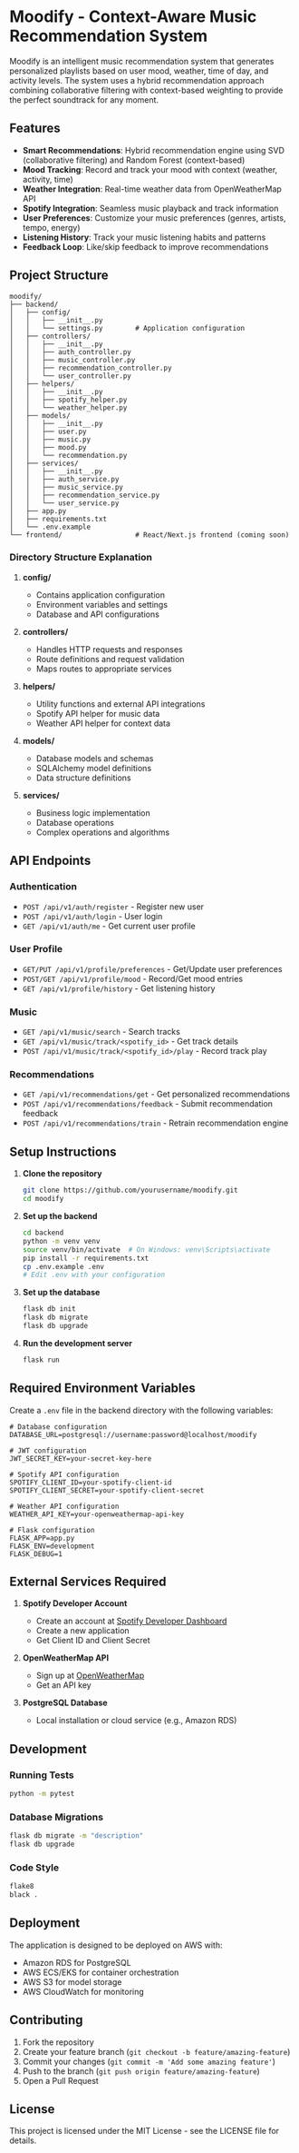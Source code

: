 # Moodify - Context-Aware Music Recommendation System

Moodify is an intelligent music recommendation system that generates personalized playlists based on user mood, weather, time of day, and activity levels. The system uses a hybrid recommendation approach combining collaborative filtering with context-based weighting to provide the perfect soundtrack for any moment.

## Features

- **Smart Recommendations**: Hybrid recommendation engine using SVD (collaborative filtering) and Random Forest (context-based)
- **Mood Tracking**: Record and track your mood with context (weather, activity, time)
- **Weather Integration**: Real-time weather data from OpenWeatherMap API
- **Spotify Integration**: Seamless music playback and track information
- **User Preferences**: Customize your music preferences (genres, artists, tempo, energy)
- **Listening History**: Track your music listening habits and patterns
- **Feedback Loop**: Like/skip feedback to improve recommendations

## Project Structure

```
moodify/
├── backend/
│   ├── config/
│   │   ├── __init__.py
│   │   └── settings.py        # Application configuration
│   ├── controllers/
│   │   ├── __init__.py
│   │   ├── auth_controller.py
│   │   ├── music_controller.py
│   │   ├── recommendation_controller.py
│   │   └── user_controller.py
│   ├── helpers/
│   │   ├── __init__.py
│   │   ├── spotify_helper.py
│   │   └── weather_helper.py
│   ├── models/
│   │   ├── __init__.py
│   │   ├── user.py
│   │   ├── music.py
│   │   ├── mood.py
│   │   └── recommendation.py
│   ├── services/
│   │   ├── __init__.py
│   │   ├── auth_service.py
│   │   ├── music_service.py
│   │   ├── recommendation_service.py
│   │   └── user_service.py
│   ├── app.py
│   ├── requirements.txt
│   └── .env.example
└── frontend/                  # React/Next.js frontend (coming soon)
```

### Directory Structure Explanation

1. **config/**
   - Contains application configuration
   - Environment variables and settings
   - Database and API configurations

2. **controllers/**
   - Handles HTTP requests and responses
   - Route definitions and request validation
   - Maps routes to appropriate services

3. **helpers/**
   - Utility functions and external API integrations
   - Spotify API helper for music data
   - Weather API helper for context data

4. **models/**
   - Database models and schemas
   - SQLAlchemy model definitions
   - Data structure definitions

5. **services/**
   - Business logic implementation
   - Database operations
   - Complex operations and algorithms

## API Endpoints

### Authentication
- `POST /api/v1/auth/register` - Register new user
- `POST /api/v1/auth/login` - User login
- `GET /api/v1/auth/me` - Get current user profile

### User Profile
- `GET/PUT /api/v1/profile/preferences` - Get/Update user preferences
- `POST/GET /api/v1/profile/mood` - Record/Get mood entries
- `GET /api/v1/profile/history` - Get listening history

### Music
- `GET /api/v1/music/search` - Search tracks
- `GET /api/v1/music/track/<spotify_id>` - Get track details
- `POST /api/v1/music/track/<spotify_id>/play` - Record track play

### Recommendations
- `GET /api/v1/recommendations/get` - Get personalized recommendations
- `POST /api/v1/recommendations/feedback` - Submit recommendation feedback
- `POST /api/v1/recommendations/train` - Retrain recommendation engine

## Setup Instructions

1. **Clone the repository**
   ```bash
   git clone https://github.com/yourusername/moodify.git
   cd moodify
   ```

2. **Set up the backend**
   ```bash
   cd backend
   python -m venv venv
   source venv/bin/activate  # On Windows: venv\Scripts\activate
   pip install -r requirements.txt
   cp .env.example .env
   # Edit .env with your configuration
   ```

3. **Set up the database**
   ```bash
   flask db init
   flask db migrate
   flask db upgrade
   ```

4. **Run the development server**
   ```bash
   flask run
   ```

## Required Environment Variables

Create a `.env` file in the backend directory with the following variables:

```env
# Database configuration
DATABASE_URL=postgresql://username:password@localhost/moodify

# JWT configuration
JWT_SECRET_KEY=your-secret-key-here

# Spotify API configuration
SPOTIFY_CLIENT_ID=your-spotify-client-id
SPOTIFY_CLIENT_SECRET=your-spotify-client-secret

# Weather API configuration
WEATHER_API_KEY=your-openweathermap-api-key

# Flask configuration
FLASK_APP=app.py
FLASK_ENV=development
FLASK_DEBUG=1
```

## External Services Required

1. **Spotify Developer Account**
   - Create an account at [Spotify Developer Dashboard](https://developer.spotify.com)
   - Create a new application
   - Get Client ID and Client Secret

2. **OpenWeatherMap API**
   - Sign up at [OpenWeatherMap](https://openweathermap.org)
   - Get an API key

3. **PostgreSQL Database**
   - Local installation or cloud service (e.g., Amazon RDS)

## Development

### Running Tests
```bash
python -m pytest
```

### Database Migrations
```bash
flask db migrate -m "description"
flask db upgrade
```

### Code Style
```bash
flake8
black .
```

## Deployment

The application is designed to be deployed on AWS with:
- Amazon RDS for PostgreSQL
- AWS ECS/EKS for container orchestration
- AWS S3 for model storage
- AWS CloudWatch for monitoring

## Contributing

1. Fork the repository
2. Create your feature branch (`git checkout -b feature/amazing-feature`)
3. Commit your changes (`git commit -m 'Add some amazing feature'`)
4. Push to the branch (`git push origin feature/amazing-feature`)
5. Open a Pull Request

## License

This project is licensed under the MIT License - see the LICENSE file for details.
